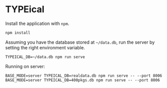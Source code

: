 # TYPEical

Install the application with `npm`.

```
npm install
```

Assuming you have the database stored at `~/data.db`, run the server by setting the right environment variable.

```
TYPEICAL_DB=~/data.db npm run serve
```

Running on server:

```
BASE_MODE=server TYPEICAL_DB=realdata.db npm run serve -- --port 8006
BASE_MODE=server TYPEICAL_DB=400pkgs.db npm run serve -- --port 8006
```
